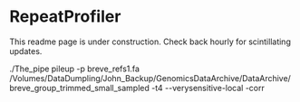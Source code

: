 # RepeatProfiler
This readme page is under construction. Check back hourly for scintillating updates.




./The_pipe pileup -p breve_refs1.fa /Volumes/DataDumpling/John_Backup/GenomicsDataArchive/DataArchive/breve_group_trimmed_small_sampled -t4 --verysensitive-local -corr
